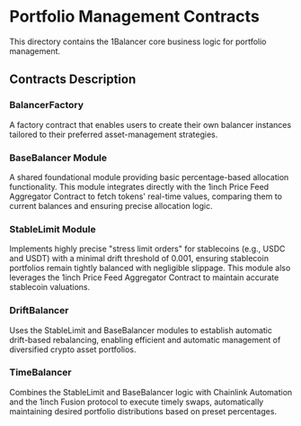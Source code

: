 # Portfolio Management Contracts

This directory contains the 1Balancer core business logic for portfolio management.

## Contracts Description

### BalancerFactory

A factory contract that enables users to create their own balancer instances tailored to their preferred asset-management strategies.

### BaseBalancer Module

A shared foundational module providing basic percentage-based allocation functionality. This module integrates directly with the 1inch Price Feed Aggregator Contract to fetch tokens' real-time values, comparing them to current balances and ensuring precise allocation logic.

### StableLimit Module

Implements highly precise "stress limit orders" for stablecoins (e.g., USDC and USDT) with a minimal drift threshold of 0.001, ensuring stablecoin portfolios remain tightly balanced with negligible slippage. This module also leverages the 1inch Price Feed Aggregator Contract to maintain accurate stablecoin valuations.

### DriftBalancer

Uses the StableLimit and BaseBalancer modules to establish automatic drift-based rebalancing, enabling efficient and automatic management of diversified crypto asset portfolios.

### TimeBalancer

Combines the StableLimit and BaseBalancer logic with Chainlink Automation and the 1inch Fusion protocol to execute timely swaps, automatically maintaining desired portfolio distributions based on preset percentages.